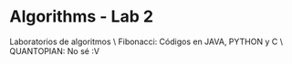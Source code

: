 # Algorithms - Lab 2
Laboratorios de algoritmos \\
Fibonacci: Códigos en JAVA, PYTHON y C \\
QUANTOPIAN: No sé :V 
